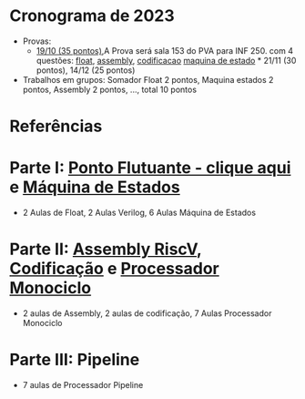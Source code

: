 
# Cronograma de 2023
* Provas:
    * [19/10 (35 pontos)](https://www.youtube.com/playlist?list=PLcvOyD_LMr6kDfmgmxRhAvYEP4WFLw0gd),A Prova será sala 153 do PVA para INF 250.
      com 4 questões: [float](https://github.com/arduinoufv/inf250/blob/master/2023/float.md#exemplos-para-prova), [assembly](https://github.com/arduinoufv/inf250/blob/master/2023/assemblyriscV.md#exemplos-para-prova), [codificacao](https://github.com/arduinoufv/inf250/blob/master/2023/code_riscv.md#exemplos-para-prova) [maquina de estado](https://github.com/arduinoufv/inf250/blob/master/2023/fsm.md#exemplos-para-prova)
          * 21/11 (30 pontos), 14/12 (25 pontos)
* Trabalhos em grupos: Somador Float 2 pontos, Maquina estados 2 pontos, Assembly 2 pontos, ..., total 10 pontos
  
# Referências


# Parte I: [Ponto Flutuante - clique aqui](https://github.com/arduinoufv/inf250/blob/master/2023/float.md) e [Máquina de Estados](https://github.com/arduinoufv/inf250/blob/master/2023/fsm.md)
   
   * 2 Aulas de Float, 2 Aulas Verilog, 6 Aulas Máquina de Estados

# Parte II: [Assembly RiscV](https://github.com/arduinoufv/inf250/blob/master/2023/assemblyriscV.md), [Codificação](https://github.com/arduinoufv/inf250/blob/master/2023/code_riscv.md) e [Processador Monociclo](https://github.com/arduinoufv/inf250/blob/master/2023/monociclo.md)
   *  2 aulas de Assembly, 2 aulas de codificação, 7 Aulas Processador Monociclo

# Parte III: Pipeline

   * 7 aulas de Processador Pipeline
